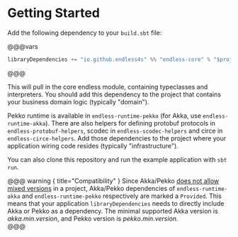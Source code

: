 # Getting Started

Add the following dependency to your `build.sbt` file:

@@@vars
```scala
libraryDependencies += "io.github.endless4s" %% "endless-core" % "$project.version$"
```
@@@

This will pull in the core endless module, containing typeclasses and interpreters. You should add this dependency to the project that contains your business domain logic (typically "domain").

Pekko runtime is available in `endless-runtime-pekko` (for Akka, use `endless-runtime-akka`). There are also helpers for defining protobuf protocols in `endless-protobuf-helpers`, scodec in `endless-scodec-helpers` and circe in `endless-circe-helpers`. Add those dependencies to the project where your application wiring code resides (typically "infrastructure").

You can also clone this repository and run the example application with `sbt run`. 

@@@ warning { title="Compatibility" }
Since Akka/Pekko [does not allow mixed versions](https://doc.akka.io/docs/akka/current/common/binary-compatibility-rules.html#mixed-versioning-is-not-allowed) in a project, Akka/Pekko dependencies of `endless-runtime-akka` and `endless-runtime-pekko` respectively are marked a `Provided`. This means that your application `libraryDependencies` needs to directly include Akka or Pekko as a dependency. The minimal supported Akka version is $akka.min.version$, and Pekko version is $pekko.min.version$.  
@@@